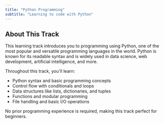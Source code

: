 ```yaml
---
title: "Python Programming"
subtitle: "Learning to code with Python"
---
```


## About This Track

This learning track introduces you to programming using Python, one of the most popular and versatile programming languages in the world. Python is known for its readable syntax and is widely used in data science, web development, artificial intelligence, and more.

Throughout this track, you'll learn:

- Python syntax and basic programming concepts
- Control flow with conditionals and loops
- Data structures like lists, dictionaries, and tuples
- Functions and modular programming
- File handling and basic I/O operations

No prior programming experience is required, making this track perfect for beginners.